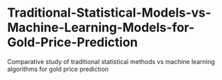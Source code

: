 # Traditional-Statistical-Models-vs-Machine-Learning-Models-for-Gold-Price-Prediction
Comparative study of traditional statistical methods vs machine learning algorithms for gold price prediction
